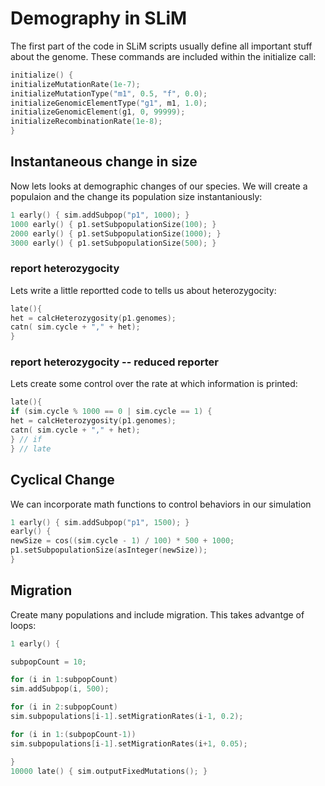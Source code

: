 # Demography in SLiM

The first part of the code in SLiM scripts usually define all important stuff about the genome. These commands are included within the initialize call:

```c
initialize() {
initializeMutationRate(1e-7);
initializeMutationType("m1", 0.5, "f", 0.0);
initializeGenomicElementType("g1", m1, 1.0);
initializeGenomicElement(g1, 0, 99999);
initializeRecombinationRate(1e-8);
}
```

## Instantaneous change in size

Now lets looks at demographic changes of our species. We will create a populaion and the change its population size instantaniously:

```c
1 early() { sim.addSubpop("p1", 1000); }
1000 early() { p1.setSubpopulationSize(100); }
2000 early() { p1.setSubpopulationSize(1000); }
3000 early() { p1.setSubpopulationSize(500); }
```


### report heterozygocity
Lets write a little reportted code to tells us about heterozygocity:
```c
late(){
het = calcHeterozygosity(p1.genomes);
catn( sim.cycle + "," + het);
}
```

### report heterozygocity -- reduced reporter
Lets create some control over the rate at which information is printed: 
```c
late(){
if (sim.cycle % 1000 == 0 | sim.cycle == 1) {
het = calcHeterozygosity(p1.genomes);
catn( sim.cycle + "," + het);
} // if
} // late
```

## Cyclical Change
We can incorporate math functions to control behaviors in our simulation
```c
1 early() { sim.addSubpop("p1", 1500); }
early() {
newSize = cos((sim.cycle - 1) / 100) * 500 + 1000;
p1.setSubpopulationSize(asInteger(newSize));
}
```

## Migration
Create many populations and include migration. This takes advantge of loops:

```c
1 early() {

subpopCount = 10;

for (i in 1:subpopCount)
sim.addSubpop(i, 500);

for (i in 2:subpopCount)
sim.subpopulations[i-1].setMigrationRates(i-1, 0.2);

for (i in 1:(subpopCount-1))
sim.subpopulations[i-1].setMigrationRates(i+1, 0.05);

}
10000 late() { sim.outputFixedMutations(); }

```

